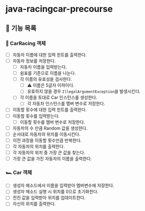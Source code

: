 # java-racingcar-precourse

## 🚀 기능 목록

### 🏁 CarRacing 객체

- [ ] 자동차 이름에 대한 입력 힌트를 출력한다.
- [ ] 자동차 정보를 저장한다.
  - [ ] 자동차 이름을 입력받는다.
  - [ ] 쉼표를 기준으로 이름을 나눈다.
  - [ ] 각 이름의 유효성을 검사한다.
    - [ ] ⚠️ 이름은 5글자 이하이다.
    - [ ] 유효하지 않을 경우 `IllegalArgumentException`을 발생시킨다.
  - [ ] 각 이름을 토대로 Car 인스턴스를 생성한다.
    - [ ] 각 자동차 인스턴스를 멤버 변수로 저장한다.
- [ ] 이동할 횟수에 대한 입력 힌트를 출력한다.
- [ ] 이동할 횟수를 입력받는다.
  - [ ] 이동할 횟수를 멤버 변수로 저장한다.
- [ ] 자동차의 수 만큼 Random 값을 생성한다.
- [ ] 순서대로 자동차의 위치를 이동시킨다.
- [ ] 이전 과정을 이동할 횟수만큼 반복한다.
- [ ] 각 자동차의 위치를 출력한다.
- [ ] 각 자동차의 위치 중 가장 큰 값을 찾는다.
- [ ] 가장 큰 값을 가진 자동차의 이름을 출력한다.

### 🏎️ Car 객체

- [ ] 생성자 메소드에서 이름을 입력받아 멤버변수에 저장한다.
- [ ] 생성자 메소드 실행 시 위치를 0으로 초기화한다.
- [ ] 전진 값을 입력받아 위치를 업데이트한다.
- [ ] 자신의 위치를 출력한다.
